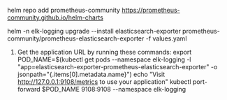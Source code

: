 helm repo add prometheus-community https://prometheus-community.github.io/helm-charts

helm -n elk-logging upgrade --install elasticsearch-exporter prometheus-community/prometheus-elasticsearch-exporter -f values.yaml



1. Get the application URL by running these commands:
  export POD_NAME=$(kubectl get pods --namespace elk-logging -l "app=elasticsearch-exporter-prometheus-elasticsearch-exporter" -o jsonpath="{.items[0].metadata.name}")
  echo "Visit http://127.0.0.1:9108/metrics to use your application"
  kubectl port-forward $POD_NAME 9108:9108 --namespace elk-logging